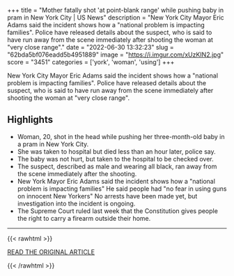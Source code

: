 +++
title = "Mother fatally shot 'at point-blank range' while pushing baby in pram in New York City | US News"
description = "New York City Mayor Eric Adams said the incident shows how a \"national problem is impacting families\". Police have released details about the suspect, who is said to have run away from the scene immediately after shooting the woman at \"very close range\"."
date = "2022-06-30 13:32:23"
slug = "62bda5bf076eadd5b4951889"
image = "https://i.imgur.com/xUzKIN2.jpg"
score = "3451"
categories = ['york', 'woman', 'using']
+++

New York City Mayor Eric Adams said the incident shows how a \"national problem is impacting families\". Police have released details about the suspect, who is said to have run away from the scene immediately after shooting the woman at \"very close range\".

## Highlights

- Woman, 20, shot in the head while pushing her three-month-old baby in a pram in New York City.
- She was taken to hospital but died less than an hour later, police say.
- The baby was not hurt, but taken to the hospital to be checked over.
- The suspect, described as male and wearing all black, ran away from the scene immediately after the shooting.
- New York Mayor Eric Adams said the incident shows how a "national problem is impacting families" He said people had "no fear in using guns on innocent New Yorkers" No arrests have been made yet, but investigation into the incident is ongoing.
- The Supreme Court ruled last week that the Constitution gives people the right to carry a firearm outside their home.

---

{{< rawhtml >}}
  <p class="article-category">
    <a target="_blank" href="https://news.sky.com/story/mother-fatally-shot-at-point-blank-range-while-pushing-baby-in-pram-in-new-york-city-12642901">READ THE ORIGINAL ARTICLE</a>
  </p>
{{< /rawhtml >}}
